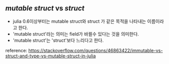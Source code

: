 ## ***mutable struct*** vs ***struct***

- julia 0.6이상부터는 mutable struct와 struct 가 같은 목적을 나타내는 이름이라고 한다.
- 'mutable struct'라는 의미는 field가 바뀔수 있다는 것을 의미한다. 
- 'mutable struct'는 'struct'보다 느리다고 한다.

reference: https://stackoverflow.com/questions/46863422/immutable-vs-struct-and-type-vs-mutable-struct-in-julia
